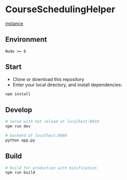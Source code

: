 # CourseSchedulingHelper

[instance](http://xk.shuhelper.cn)


## Environment

`Node >= 6`

## Start

 - Clone or download this repository
 - Enter your local directory, and install dependencies:

``` bash
npm install
```

## Develop

``` bash
# serve with hot reload at localhost:8010
npm run dev

# backend at localhost:8080
python app.py

```

## Build

``` bash
# build for production with minification
npm run build
```
